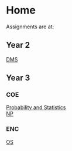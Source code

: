 # Home
<!-- [[Thapar/Year2/UCS405/index|DMS]] -->
<!-- [[Thapar/Year3/COE/UCS410/index]] -->
<!-- [[Thapar/Year3/COE/UCS413/index]] -->
<!-- [[Thapar/Year3/ENC/UNC303/index]] -->
Assignments are at:

## Year 2
[DMS](Thapar/Year2/UCS405/index.md)

## Year 3
### COE
[Probability and Statistics](Thapar/Year3/COE/UCS410/index.md) <br>
[NP](Thapar/Year3/COE/UCS413/index.md)

### ENC
[OS](Thapar/Year3/ENC/UNC303/index.md)